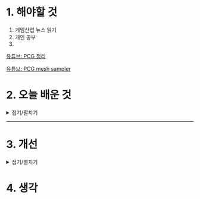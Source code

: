 
# 1. 해야할 것

1. 게임산업 뉴스 읽기 
2. 개인 공부  
3. 

[유튜브: PCG 정리](https://www.youtube.com/watch?v=byouBYMuYPw&list=PLA03OHAaHgYpo0enf8p-2oEpja3grLOKZ&index=2)

[유튜브: PCG mesh sampler](https://www.youtube.com/watch?v=iExefUwUz10)


# 2. 오늘 배운 것

<details>
<summary>접기/펼치기</summary>

## mesh sampler
![image](https://github.com/user-attachments/assets/15952726-82e5-4326-929d-63814de4dcd2)

- 메쉬 샘플러가 안되는 이유는 pcg gemetry interop plugin이 설치되지 않아서임

</details>

****


# 3. 개선


<details>
<summary>접기/펼치기</summary>


</details>



# 4. 생각


